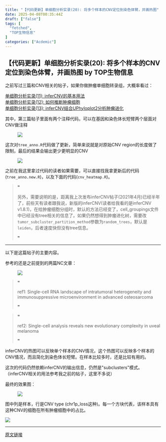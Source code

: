 ```yaml
---
title: "【代码更新】单细胞分析实录(20): 将多个样本的CNV定位到染色体臂，并画热图"
date: 2025-04-08T00:35:44Z
draft: ["false"]
tags: [
  "fetched",
  "TOP生物信息"
]
categories: ["Acdemic"]
---
```

【代码更新】单细胞分析实录(20): 将多个样本的CNV定位到染色体臂，并画热图 by TOP生物信息
------
<div><section data-tool="mdnice编辑器" data-website="https://www.mdnice.com"><p data-tool="mdnice编辑器">之前写过三篇和CNV相关的帖子，如果你做肿瘤单细胞转录组，大概率看过：</p><section><a target="_blank" href="http://mp.weixin.qq.com/s?__biz=MzkzMzE5NTM4NA==&amp;mid=2247484030&amp;idx=1&amp;sn=620434297cc987aa926b0d945464e6e5&amp;chksm=c2517969f526f07f5c10139beb391786b33236ace7e3d13a76c1cf5c1c6b277e292e8b52f298&amp;scene=21#wechat_redirect" data-itemshowtype="0" tab="innerlink" data-linktype="2"><span>单细胞分析实录(11): inferCNV的基本用法</span></a><br></section><section><a target="_blank" href="http://mp.weixin.qq.com/s?__biz=MzkzMzE5NTM4NA==&amp;mid=2247484128&amp;idx=1&amp;sn=38c945230f36042232dad7406b23a195&amp;chksm=c25179f7f526f0e1d4f2210681941606e811feeb0fc370f069e98f8548deb1004467baf5e2f3&amp;scene=21#wechat_redirect" data-itemshowtype="0" tab="innerlink" data-linktype="2"><span>单细胞分析实录(12): 如何推断肿瘤细胞</span></a><br></section><section><a target="_blank" href="http://mp.weixin.qq.com/s?__biz=MzkzMzE5NTM4NA==&amp;mid=2247484187&amp;idx=1&amp;sn=f8b327f372ec686d7289a91d1615e10f&amp;chksm=c251780cf526f11a365391c3cb246ae75acaaab5f32eb848cfd99cc2fdc4219811640afbaa3a&amp;scene=21#wechat_redirect" data-itemshowtype="0" tab="innerlink" data-linktype="2"><span>单细胞分析实录(13): inferCNV结合UPhyloplot2分析肿瘤进化</span></a><br></section><p data-tool="mdnice编辑器">其中，第三篇帖子里面有两个注释代码，可以在基因和染色体长短臂两个层面对CNV做注释</p><figure data-tool="mdnice编辑器"><img data-fileid="100000828" data-ratio="0.5012919896640827" data-src="https://mmbiz.qpic.cn/mmbiz_png/WThoCmvVu2bsgfHOTibgicib44Z2NicjRUgV5YWrLB63ibQDjQg9jViaHeyGxSMK6Wib3oOBkJXvkwTHV9Xn9b5W1LQTw/640?wx_fmt=png" data-type="png" data-w="774" src="https://mmbiz.qpic.cn/mmbiz_png/WThoCmvVu2bsgfHOTibgicib44Z2NicjRUgV5YWrLB63ibQDjQg9jViaHeyGxSMK6Wib3oOBkJXvkwTHV9Xn9b5W1LQTw/640?wx_fmt=png"></figure><p data-tool="mdnice编辑器">这次对<code>tree_anno.R</code>代码做了更新，简单来说就是对原始CNV region的长度做了限制，最后的结果会输出更少更明显的CNV</p><figure data-tool="mdnice编辑器"><img data-fileid="100000826" data-src="https://mmbiz.qpic.cn/mmbiz_png/WThoCmvVu2bsgfHOTibgicib44Z2NicjRUgVhuaNg0uN9g2QZMDVicLF0l3pI1Rn06PT6F1MEZ4KXS8lzbINzMquxzw/640?wx_fmt=png" data-type="png" data-ratio="0.2914923291492329" data-w="717" src="https://mmbiz.qpic.cn/mmbiz_png/WThoCmvVu2bsgfHOTibgicib44Z2NicjRUgVhuaNg0uN9g2QZMDVicLF0l3pI1Rn06PT6F1MEZ4KXS8lzbINzMquxzw/640?wx_fmt=png"></figure><p data-tool="mdnice编辑器">之前在我这里拿过代码的读者如果需要，可以直接找我拿更新后的代码(<code>tree_anno.new.R</code>)，以及下面的代码(<code>cnv_heatmap.R</code>)。</p><blockquote data-tool="mdnice编辑器"><span>❝</span><p>另外，需要说明的是，距离我上次发布inferCNV帖子(2021年4月)已经半年了，前些天有读者跟我说，新版的inferCNV(读者给我看的是inferCNV v1.8.1)，在给肿瘤细胞分组时，默认的方法已经变了，cell_groupings文件中已经没有tree相关的信息了。如果仍然想得到肿瘤进化树，需要改<code>tumor_subcluster_partition_method</code>参数为<code>random_trees</code>，默认是<code>leiden</code>，后者速度快但没有tree信息。</p><span>❞</span></blockquote><hr data-tool="mdnice编辑器"><p data-tool="mdnice编辑器">以下是这篇帖子的主要内容。</p><p data-tool="mdnice编辑器">参考的还是之前提到的两篇NC文章：</p><figure data-tool="mdnice编辑器"><img data-fileid="100000829" data-ratio="0.42052313883299797" data-src="https://mmbiz.qpic.cn/mmbiz_png/WThoCmvVu2bsgfHOTibgicib44Z2NicjRUgVicAPqUupnlVnrstjyO4paARXYKqdAyzJauXGicWkSSJicLqp8sZpVuSEw/640?wx_fmt=png" data-type="png" data-w="994" src="https://mmbiz.qpic.cn/mmbiz_png/WThoCmvVu2bsgfHOTibgicib44Z2NicjRUgVicAPqUupnlVnrstjyO4paARXYKqdAyzJauXGicWkSSJicLqp8sZpVuSEw/640?wx_fmt=png"></figure><blockquote data-tool="mdnice编辑器"><span>❝</span><p>ref1: Single-cell RNA landscape of intratumoral heterogeneity and immunosuppressive microenvironment in advanced osteosarcoma</p><span>❞</span></blockquote><blockquote data-tool="mdnice编辑器"><span>❝</span><p>ref2: Single-cell analysis reveals new evolutionary complexity in uveal melanoma</p><span>❞</span></blockquote><p data-tool="mdnice编辑器">inferCNV的热图可以反映单个样本的CNV情况，这个热图可以反映多个样本的CNV情况，而且简化到染色体长短臂。在样本比较多时，还是比较有用的。</p><p data-tool="mdnice编辑器">这次的代码仍然依赖inferCNV的输出信息，仍然是"subclusters"模式。（inferCNV相关的用法参考我之前的帖子，这里不多说）</p><p data-tool="mdnice编辑器">最终的效果图：</p><figure data-tool="mdnice编辑器"><img data-fileid="100000827" data-ratio="1.0326441784548421" data-src="https://mmbiz.qpic.cn/mmbiz_png/WThoCmvVu2bsgfHOTibgicib44Z2NicjRUgVTm26pyJyicOpk7B2cmL8n429j73GU42o2ULANqZOITbUKjD5LqUmEnw/640?wx_fmt=png" data-type="png" data-w="919" src="https://mmbiz.qpic.cn/mmbiz_png/WThoCmvVu2bsgfHOTibgicib44Z2NicjRUgVTm26pyJyicOpk7B2cmL8n429j73GU42o2ULANqZOITbUKjD5LqUmEnw/640?wx_fmt=png"></figure><p data-tool="mdnice编辑器">图中列是样本，行是CNV type (chr1p_loss这种)。每一个方块代表，该样本具有这种CNV的细胞在所有肿瘤细胞中的占比。</p></section><p><img data-fileid="100000661" data-ratio="0.3426666666666667" data-s="300,640" data-src="https://mmbiz.qpic.cn/mmbiz_png/WThoCmvVu2axZjuhcBMEdia3TJv1r062wlx6iccn76qHGArtic86bicFB2rzGyGmBalQnmXobKOcmlq7KVf9ZLhtUg/640?wx_fmt=png" data-type="png" data-w="750" src="https://mmbiz.qpic.cn/mmbiz_png/WThoCmvVu2axZjuhcBMEdia3TJv1r062wlx6iccn76qHGArtic86bicFB2rzGyGmBalQnmXobKOcmlq7KVf9ZLhtUg/640?wx_fmt=png"></p></div>  
<hr>
<a href="https://mp.weixin.qq.com/s/YZNuuAYX3-yMVKinfL-4dg",target="_blank" rel="noopener noreferrer">原文链接</a>
